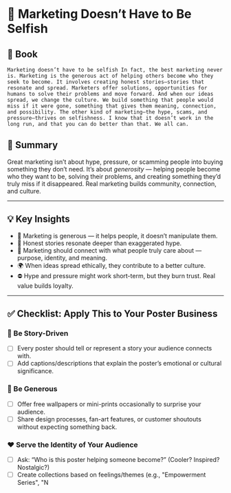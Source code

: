 
# 💖 Marketing Doesn’t Have to Be Selfish
## 📔 Book
```book
Marketing doesn’t have to be selfish In fact, the best marketing never is. Marketing is the generous act of helping others become who they seek to become. It involves creating honest stories—stories that resonate and spread. Marketers offer solutions, opportunities for humans to solve their problems and move forward. And when our ideas spread, we change the culture. We build something that people would miss if it were gone, something that gives them meaning, connection, and possibility. The other kind of marketing—the hype, scams, and pressure—thrives on selfishness. I know that it doesn’t work in the long run, and that you can do better than that. We all can.
```
## 🧠 Summary  
Great marketing isn’t about hype, pressure, or scamming people into buying something they don’t need. It’s about *generosity* — helping people become who they want to be, solving their problems, and creating something they’d truly miss if it disappeared. Real marketing builds community, connection, and culture.

---

## 💡 Key Insights  
- 🤝 Marketing is generous — it helps people, it doesn’t manipulate them.
- 📖 Honest stories resonate deeper than exaggerated hype.
- 🧩 Marketing should connect with what people truly care about — purpose, identity, and meaning.
- 🌍 When ideas spread ethically, they contribute to a better culture.
- ⛔ Hype and pressure might work short-term, but they burn trust. Real value builds loyalty.

---

## ✅ Checklist: Apply This to Your Poster Business

### 💬 Be Story-Driven
- [ ] Every poster should tell or represent a story your audience connects with.
- [ ] Add captions/descriptions that explain the poster’s emotional or cultural significance.

### 🎁 Be Generous
- [ ] Offer free wallpapers or mini-prints occasionally to surprise your audience.
- [ ] Share design processes, fan-art features, or customer shoutouts without expecting something back.

### ❤️ Serve the Identity of Your Audience
- [ ] Ask: “Who is this poster helping someone become?” (Cooler? Inspired? Nostalgic?)
- [ ] Create collections based on feelings/themes (e.g., "Empowerment Series", "N
